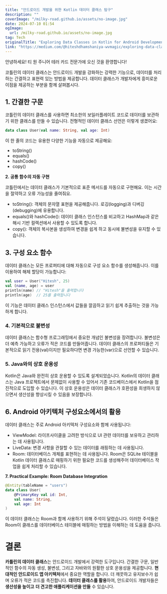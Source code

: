 ```yaml
---
title: "안드로이드 개발을 위한 Kotlin 데이터 클래스 탐구"
description: ""
coverImage: "/milky-road.github.io/assets/no-image.jpg"
date: 2024-07-10 01:54
ogImage: 
  url: /milky-road.github.io/assets/no-image.jpg
tag: Tech
originalTitle: "Exploring Data Classes in Kotlin for Android Development"
link: "https://medium.com/@hiteshdhamshaniya-wvmagic/exploring-data-classes-in-kotlin-for-android-development-c28833238eca"
---
```



안녕하세요! 티 원 주니어 테러 카드 전문가에 오신 것을 환영합니다!

코틀린의 데이터 클래스는 안드로이드 개발을 강화하는 강력한 기능으로, 데이터를 처리하는 간결하고 표현력 있는 방법을 제공합니다. 데이터 클래스가 개발자에게 흥미로운 이점을 제공하는 부분을 함께 살펴봅시다.

## 1. 간결한 구문

코틀린의 데이터 클래스를 사용하면 최소한의 보일러플레이트 코드로 데이터를 보관하기 위한 클래스를 만들 수 있습니다. 전형적인 데이터 클래스 선언은 이렇게 생겼어요:

```kotlin
data class User(val name: String, val age: Int)
```

<div class="content-ad"></div>

이 한 줄의 코드는 유용한 다양한 기능을 자동으로 제공해요:

- toString()
- equals()
- hashCode()
- copy()

**2. 공통 함수의 자동 구현**

코틀린에서는 데이터 클래스가 기본적으로 표준 메서드를 자동으로 구현해요. 이는 시간을 절약하고 오류 가능성을 줄여줘요.

<div class="content-ad"></div>

- toString(): 객체의 문자열 표현을 제공해줍니다. 로깅(logging)과 디버깅(debugging)에 유용합니다.
- equals()와 hashCode(): 데이터 클래스 인스턴스를 비교하고 HashMap과 같은 해시 기반 컬렉션에서 사용할 수 있도록 합니다.
- copy(): 객체의 복사본을 생성하여 변경을 쉽게 하고 동시에 불변성을 유지할 수 있습니다.

## 3. 구성 요소 함수

데이터 클래스는 모든 프로퍼티에 대해 자동으로 구성 요소 함수를 생성해줍니다. 이를 이용하여 해체 할당이 가능합니다:

```kotlin
val user = User("Hitesh", 25)
val (name, age) = user
println(name) // "Hitesh"을 출력합니다
println(age)  // 25를 출력합니다
```

<div class="content-ad"></div>

이 기능은 데이터 클래스 인스턴스에서 값들을 깔끔하고 읽기 쉽게 추출하는 것을 가능하게 합니다.

### 4. 기본적으로 불변성

데이터 클래스는 함수형 프로그래밍에서 중요한 개념인 불변성을 장려합니다. 불변성은 더 예측 가능하고 오류가 적은 코드를 만들어줍니다. 데이터 클래스의 프로퍼티들은 기본적으로 읽기 전용(val)이지만 필요하다면 변경 가능한(var)으로 선언할 수 있습니다.

### 5. Java와의 상호 운용성

<div class="content-ad"></div>

Kotlin은 Java와 완전히 상호 운용할 수 있도록 설계되었습니다. Kotlin의 데이터 클래스는 Java 프로젝트에서 문제없이 사용할 수 있어서 기존 코드베이스에서 Kotlin을 점진적으로 도입할 수 있습니다. 이 상호 운용성은 데이터 클래스가 호환성을 희생하지 않으면서 생산성을 향상시킬 수 있음을 보장합니다.

## 6. Android 아키텍처 구성요소에서의 활용

데이터 클래스는 주로 Android 아키텍처 구성요소와 함께 사용됩니다:

- ViewModel: 라이프사이클을 고려한 방식으로 UI 관련 데이터를 보유하고 관리하는 데 사용됩니다.
- LiveData: 변경 사항을 관찰할 수 있는 데이터를 래핑하는 데 사용됩니다.
- Room: 데이터베이스 개체를 표현하는 데 사용됩니다. Room은 SQLite 테이블을 Kotlin 데이터 클래스로 매핑하기 위한 필요한 코드를 생성해주어 데이터베이스 작업을 쉽게 처리할 수 있습니다.

<div class="content-ad"></div>

**7. Practical Example: Room Database Integration**

```kotlin
@Entity(tableName = "users")
data class User(
    @PrimaryKey val id: Int,
    val name: String,
    val age: Int
)
```

이 데이터 클래스는 Room과 함께 사용하기 위해 주석이 달렸습니다. 이러한 주석들은 Room이 클래스를 데이터베이스 테이블에 매핑하는 방법을 이해하는 데 도움을 줍니다.

# 결론

<div class="content-ad"></div>

**카틀린의 데이터 클래스**는 안드로이드 개발에서 강력한 도구입니다. 간결한 구문, 일반적인 함수의 자동 생성, 불변성, 그리고 자바와의 원활한 상호 운용성을 제공합니다. **현대적인 안드로이드 앱 아키텍처**에서 중요한 역할을 합니다. 더 깨끗하고 유지보수가 쉽며 오류가 적은 코드를 촉진합니다. **데이터 클래스를 활용**하여, 안드로이드 개발자들은 **생산성을 높이고** **더 견고한 애플리케이션을 만들** 수 있습니다.